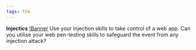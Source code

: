 ```yaml
---
tags: thm
---
```

**Injectics**
[!Banner](./src/uploads/injectics.png)
Use your injection skills to take control of a web app.
Can you utilise your web pen-testing skills to safeguard the event from any injection attack?